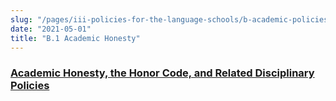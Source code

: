 ```yaml
---
slug: "/pages/iii-policies-for-the-language-schools/b-academic-policies/b-1-academic-honesty"
date: "2021-05-01"
title: "B.1 Academic Honesty"
---
```


### [Academic Honesty, the Honor Code, and Related Disciplinary Policies](/pages/ii-ug-college-policies/ug-policies/academics/acad-honesty)
